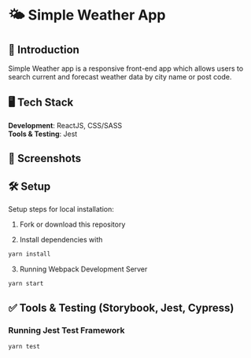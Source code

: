 # 🌤 Simple Weather App

## 📖 Introduction

Simple Weather app is a responsive front-end app which allows users to search current and forecast weather data by city name or post code. 

## 🖥 Tech Stack
<b>Development</b>: ReactJS, CSS/SASS<br />
<b>Tools & Testing</b>: Jest<br />

## 🎥 Screenshots



## 🛠 Setup
Setup steps for local installation:

1. Fork or download this repository

2. Install dependencies with 

```sh
yarn install
```

3. Running Webpack Development Server

```sh
yarn start
```
## ✅ Tools & Testing (Storybook, Jest, Cypress)

### Running Jest Test Framework

```sh
yarn test
```
